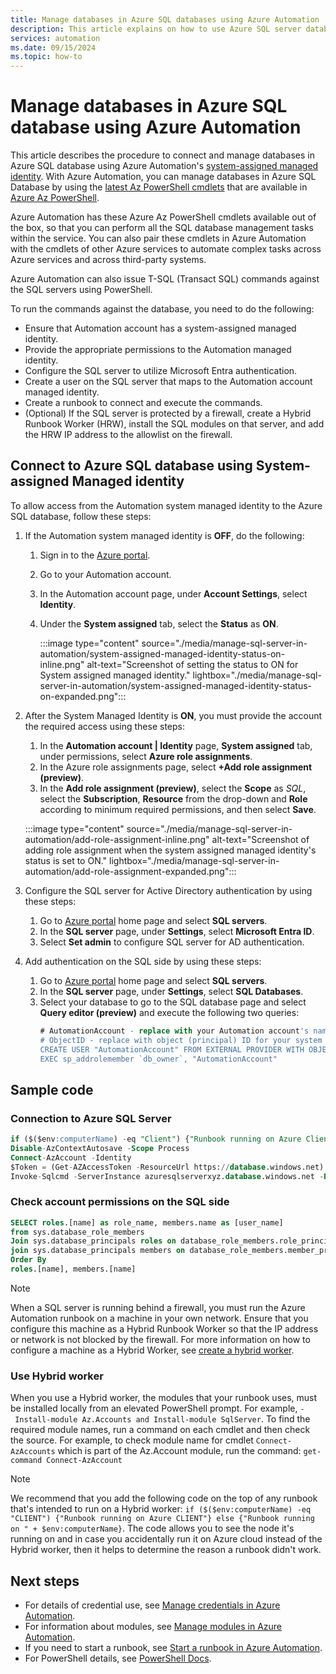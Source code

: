 ```yaml
---
title: Manage databases in Azure SQL databases using Azure Automation
description: This article explains on how to use Azure SQL server database using a system assigned managed identity in Azure Automation.
services: automation
ms.date: 09/15/2024
ms.topic: how-to
---
```


# Manage databases in Azure SQL database using Azure Automation

This article describes the procedure to connect and manage databases in Azure SQL database using Azure Automation's [system-assigned managed identity](enable-managed-identity-for-automation.md). With Azure Automation, you can manage databases in Azure SQL Database by using the [latest Az PowerShell cmdlets](/powershell/module/) that are available in [Azure Az PowerShell](/powershell/azure/new-azureps-module-az).

Azure Automation has these Azure Az PowerShell cmdlets available out of the box, so that you can perform all the SQL database management tasks within the service. You can also pair these cmdlets in Azure Automation with the cmdlets of other Azure services to automate complex tasks across Azure services and across third-party systems.

Azure Automation can also issue T-SQL (Transact SQL) commands against the SQL servers using PowerShell.

To run the commands against the database, you need to do the following:
- Ensure that Automation account has a system-assigned managed identity.
- Provide the appropriate permissions to the Automation managed identity.
- Configure the SQL server to utilize Microsoft Entra authentication.
- Create a user on the SQL server that maps to the Automation account managed identity.
- Create a runbook to connect and execute the commands.
- (Optional) If the SQL server is protected by a firewall, create a Hybrid Runbook Worker (HRW), install the SQL modules on that server, and add the HRW IP address to the allowlist on the firewall.


## Connect to Azure SQL database using System-assigned Managed identity

To allow access from the Automation system managed identity to the Azure SQL database, follow these steps:

1. If the Automation system managed identity is **OFF**, do the following:
   1. Sign in to the [Azure portal](https://portal.azure.com).
   1. Go to your Automation account.
   1. In the Automation account page, under **Account Settings**, select **Identity**.
   1. Under the **System assigned** tab, select the **Status** as **ON**.
   
      :::image type="content" source="./media/manage-sql-server-in-automation/system-assigned-managed-identity-status-on-inline.png" alt-text="Screenshot of setting the status to ON for System assigned managed identity." lightbox="./media/manage-sql-server-in-automation/system-assigned-managed-identity-status-on-expanded.png":::

1. After the System Managed Identity is **ON**, you must provide the account the required access using these steps:
    1. In the **Automation account | Identity** page, **System assigned** tab, under permissions, select **Azure role assignments**.
    1. In the Azure role assignments page, select **+Add role assignment (preview)**.
    1. In the **Add role assignment (preview)**, select the **Scope** as *SQL*, select the **Subscription**, **Resource** from the drop-down and **Role** according to minimum required permissions, and then select **Save**.
      
      :::image type="content" source="./media/manage-sql-server-in-automation/add-role-assignment-inline.png" alt-text="Screenshot of adding role assignment when the system assigned managed identity's status is set to ON." lightbox="./media/manage-sql-server-in-automation/add-role-assignment-expanded.png":::

1. Configure the SQL server for Active Directory authentication by using these steps:
    1. Go to [Azure portal](https://portal.azure.com) home page and select **SQL servers**.
    1. In the **SQL server** page, under **Settings**, select **Microsoft Entra ID**.
    1. Select **Set admin** to configure SQL server for AD authentication.

1. Add authentication on the SQL side by using these steps:
    1. Go to [Azure portal](https://portal.azure.com) home page and select **SQL servers**.
    1. In the **SQL server** page, under **Settings**, select **SQL Databases**.
    1. Select your database to go to the SQL database page and select **Query editor (preview)** and execute the following two queries:
       ```sql
       # AutomationAccount - replace with your Automation account's name
       # ObjectID - replace with object (principal) ID for your system managed identity principal from step 1.
       CREATE USER "AutomationAccount" FROM EXTERNAL PROVIDER WITH OBJECT_ID = `ObjectID`
       EXEC sp_addrolemember `db_owner`, "AutomationAccount"
       ```

## Sample code

### Connection to Azure SQL Server

  ```sql
  if ($($env:computerName) -eq "Client") {"Runbook running on Azure Client sandbox"} else {"Runbook running on " + $env:computerName}
  Disable-AzContextAutosave -Scope Process
  Connect-AzAccount -Identity
  $Token = (Get-AZAccessToken -ResourceUrl https://database.windows.net).Token
  Invoke-Sqlcmd -ServerInstance azuresqlserverxyz.database.windows.net -Database MyDBxyz -AccessToken $token -query 'select * from TableXYZ' 
  ```
### Check account permissions on the SQL side

```sql
SELECT roles.[name] as role_name, members.name as [user_name] 
from sys.database_role_members 
Join sys.database_principals roles on database_role_members.role_principal_id= roles.principal_id 
join sys.database_principals members on database_role_members.member_principal_id=members.principal_id 
Order By 
roles.[name], members.[name] 
```

> [!NOTE]
> When a SQL server is running behind a firewall, you must run the Azure Automation runbook on a machine in your own network. Ensure that you configure this machine as a Hybrid Runbook Worker so that the IP address or network is not blocked by the firewall. For more information on how to configure a machine as a Hybrid Worker, see [create a hybrid worker](extension-based-hybrid-runbook-worker-install.md).

### Use Hybrid worker
When you use a Hybrid worker, the modules that your runbook uses, must be installed locally from an elevated PowerShell prompt. For example, `- Install-module Az.Accounts and Install-module SqlServer`. To find the required module names, run a command on each cmdlet and then check the source. For example, to check module name for cmdlet `Connect-AzAccounts` which is part of the Az.Account module, run the command: `get-command Connect-AzAccount`

> [!NOTE]
> We recommend that you add the following code on the top of any runbook that's intended to run on a Hybrid worker: `if ($($env:computerName) -eq "CLIENT") {"Runbook running on Azure CLIENT"} else {"Runbook running on " + $env:computerName}`. The code allows you to see the node it's running on and in case you accidentally run it on Azure cloud instead of the Hybrid worker, then it helps to determine the reason a runbook didn't work.


## Next steps

* For details of credential use, see [Manage credentials in Azure Automation](shared-resources/credentials.md).
* For information about modules, see [Manage modules in Azure Automation](shared-resources/modules.md).
* If you need to start a runbook, see [Start a runbook in Azure Automation](start-runbooks.md).
* For PowerShell details, see [PowerShell Docs](/powershell/scripting/overview).
